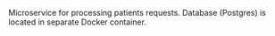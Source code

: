 Microservice for processing patients requests.
Database (Postgres) is located in separate Docker container.
